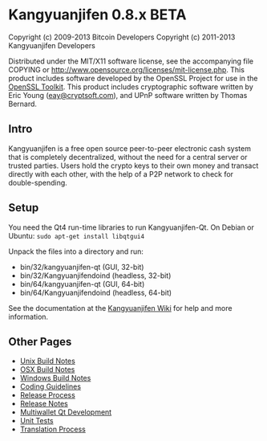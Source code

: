 Kangyuanjifen 0.8.x BETA
====================

Copyright (c) 2009-2013 Bitcoin Developers
Copyright (c) 2011-2013 Kangyuanjifen Developers

Distributed under the MIT/X11 software license, see the accompanying
file COPYING or http://www.opensource.org/licenses/mit-license.php.
This product includes software developed by the OpenSSL Project for use in the [OpenSSL Toolkit](http://www.openssl.org/). This product includes
cryptographic software written by Eric Young ([eay@cryptsoft.com](mailto:eay@cryptsoft.com)), and UPnP software written by Thomas Bernard.


Intro
---------------------
Kangyuanjifen is a free open source peer-to-peer electronic cash system that is
completely decentralized, without the need for a central server or trusted
parties.  Users hold the crypto keys to their own money and transact directly
with each other, with the help of a P2P network to check for double-spending.


Setup
---------------------
You need the Qt4 run-time libraries to run Kangyuanjifen-Qt. On Debian or Ubuntu:
	`sudo apt-get install libqtgui4`

Unpack the files into a directory and run:

- bin/32/kangyuanjifen-qt (GUI, 32-bit)
- bin/32/Kangyuanjifendoind (headless, 32-bit)
- bin/64/kangyuanjifen-qt (GUI, 64-bit)
- bin/64/Kangyuanjifendoind (headless, 64-bit)

See the documentation at the [Kangyuanjifen Wiki](http://kangyuanjifen.info)
for help and more information.


Other Pages
---------------------
- [Unix Build Notes](build-unix.md)
- [OSX Build Notes](build-osx.md)
- [Windows Build Notes](build-msw.md)
- [Coding Guidelines](coding.md)
- [Release Process](release-process.md)
- [Release Notes](release-notes.md)
- [Multiwallet Qt Development](multiwallet-qt.md)
- [Unit Tests](unit-tests.md)
- [Translation Process](translation_process.md)

